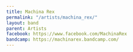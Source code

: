 ```yaml
---
title: Machina Rex
permalink: "/artists/machina_rex/"
layout: band
parent: Artists
facebook: https://www.facebook.com/MachinaRex
bandcamp: https://machinarex.bandcamp.com/
---
```


